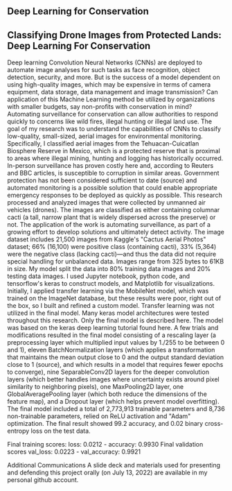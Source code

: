 ## Deep Learning for Conservation
## Classifying Drone Images from Protected Lands: Deep Learning For Conservation

Deep learning Convolution Neural Networks (CNNs) are deployed to automate image analyses for such tasks as face recognition, object detection, security, and more. But is the success of a model dependent on using high-quality images, which may be expensive in terms of camera equipment, data storage, data management and image transmission? Can application of this Machine Learning method be utilized by organizations with smaller budgets, say non-profits with conservation in mind? 
Automating surveillance for conservation can allow authorities to respond quickly to concerns like wild fires, illegal hunting or illegal land use.
The goal of my research was to understand the capabilities of CNNs to classify low-quality, small-sized, aerial images for environmental monitoring. Specifically, I classified aerial images from the Tehuacan-Cuicatlan Biosphere Reserve in Mexico, which is a protected reserve that is proximal to areas where illegal mining, hunting and logging has historically occurred. In-person surveillance has proven costly here and, according to Reuters and BBC articles, is susceptible to corruption in similar areas. Government protection has not been considered sufficient to date (source) and automated monitoring is a possible solution that could enable appropriate emergency responses to be deployed as quickly as possible.
This research processed and analyzed images that were collected by unmanned air vehicles (drones). The images are classified as either containing columnar cacti (a tall, narrow plant that is widely dispersed across the preserve) or not. The application of the work is automating surveillance, as part of a growing effort to develop solutions and ultimately detect activity. 
The image dataset includes 21,500 images from Kaggle's "Cactus Aerial Photos" dataset; 66% (16,100) were positive class (containing cacti), 33% (5,364) were the negative class (lacking cacti)—and thus the data did not require special handling for unbalanced data. Images range from 325 bytes to 61KB in size. My model split the data into 80% training data images and 20% testing data images.
I used Jupyter notebook, python code, and tensorflow's keras to construct models, and Matplotlib for visualizations. Initially, I applied transfer learning via the MobileNet model, which was trained on the ImageNet database, but these results were poor, right out of the box, so I built and refined a custom model. Transfer learning was not utilized in the final model.
Many keras model architectures were tested throughout this research. Only the final model is described here. The model was based on the keras deep learning tutorial found here. A few trials and modifications resulted in the final model consisting of a rescaling layer (a preprocessing layer which multiplied input values by 1./255 to be between 0 and 1), eleven BatchNormalization layers (which applies a transformation that maintains the mean output close to 0 and the output standard deviation close to 1 (source), and which results in a model that requires fewer epochs to converge), nine SeparableConv2D layers for the deeper convolution layers (which better handles images where uncertainty exists around pixel similarity to neighboring pixels), one MaxPooling2D layer, one GlobalAveragePooling layer (which both reduce the dimensions of the feature map), and a Dropout layer (which helps prevent model overfitting).
The final model included a total of 2,773,913 trainable parameters and 8,736 non-trainable parameters, relied on ReLU activation and "Adam" optimization. The final result showed 99.2 accuracy, and 0.02 binary cross-entropy loss on the test data.

Final training scores: loss: 0.0212 - accuracy: 0.9930
Final validation scores val_loss: 0.0223 - val_accuracy: 0.9921

Additional Communications
A slide deck and materials used for presenting and defending this project orally (on July 13, 2022) are available in my personal github account.
